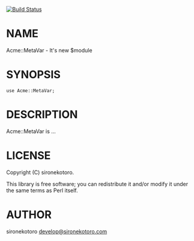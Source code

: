 [![Build Status](https://travis-ci.org/sironekotoro/Acme-MetaVar.svg?branch=master)](https://travis-ci.org/sironekotoro/Acme-MetaVar)
# NAME

Acme::MetaVar - It's new $module

# SYNOPSIS

    use Acme::MetaVar;

# DESCRIPTION

Acme::MetaVar is ...

# LICENSE

Copyright (C) sironekotoro.

This library is free software; you can redistribute it and/or modify
it under the same terms as Perl itself.

# AUTHOR

sironekotoro <develop@sironekotoro.com>
